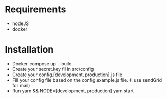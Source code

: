 # Requirements

- nodeJS
- docker

# Installation

- Docker-compose up --build
- Create your secret.key fil in src/config
- Create your config.[development, production].js file
- Fill your config file based on the config.example.js file. (I use sendGrid for mail)
- Run yarn && NODE=[development, production] yarn start
